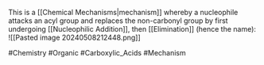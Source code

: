 This is a [[Chemical Mechanisms|mechanism]] whereby a nucleophile attacks an acyl group and replaces the non-carbonyl group by first undergoing [[Nucleophilic Addition]], then [[Elimination]] (hence the name):
![[Pasted image 20240508212448.png]]

#Chemistry #Organic #Carboxylic_Acids #Mechanism
